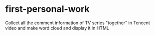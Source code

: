 # first-personal-work
Collect all the comment information of TV series "together" in Tencent video and make word cloud and display it in HTML
